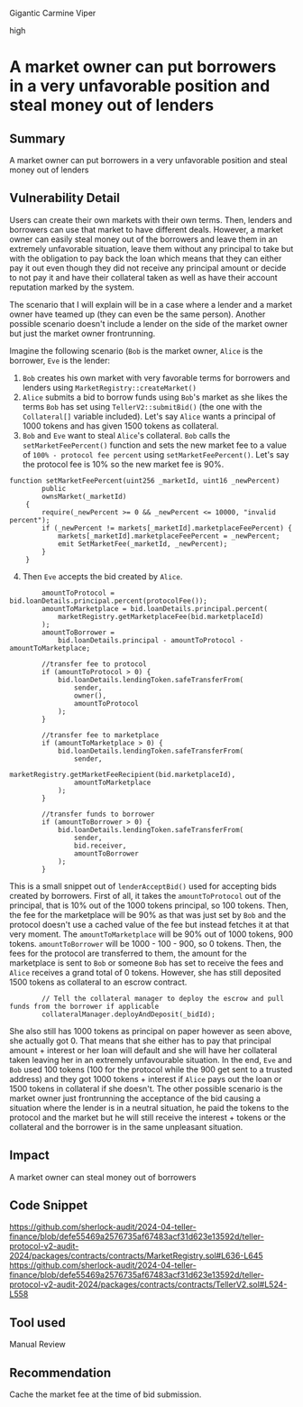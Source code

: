 Gigantic Carmine Viper

high

# A market owner can put borrowers in a very unfavorable position and steal money out of lenders

## Summary
A market owner can put borrowers in a very unfavorable position and steal money out of lenders
## Vulnerability Detail
Users can create their own markets with their own terms. Then, lenders and borrowers can use that market to have different deals. However, a market owner can easily steal money out of the borrowers and leave them in an extremely unfavorable situation, leave them without any principal to take but with the obligation to pay back the loan which means that they can either pay it out even though they did not receive any principal amount or decide to not pay it and have their collateral taken as well as have their account reputation marked by the system.

The scenario that I will explain will be in a case where a lender and a market owner have teamed up (they can even be the same person). Another possible scenario doesn't include a lender on the side of the market owner but just the market owner frontrunning.

Imagine the following scenario (`Bob` is the market owner, `Alice` is the borrower, `Eve` is the lender:
1. `Bob` creates his own market with very favorable terms for borrowers and lenders using `MarketRegistry::createMarket()`
2. `Alice` submits a bid to borrow funds using `Bob`'s market as she likes the terms `Bob` has set using `TellerV2::submitBid()` (the one with the `Collateral[]` variable included). Let's say `Alice` wants a principal of 1000 tokens and has given 1500 tokens as collateral.
3. `Bob` and `Eve` want to steal `Alice`'s collateral. `Bob` calls the `setMarketFeePercent()` function and sets the new market fee to a value of `100% - protocol fee percent` using `setMarketFeePercent()`. Let's say the protocol fee is 10% so the new market fee is 90%.
```solidity
function setMarketFeePercent(uint256 _marketId, uint16 _newPercent)
        public
        ownsMarket(_marketId)
    {
        require(_newPercent >= 0 && _newPercent <= 10000, "invalid percent");
        if (_newPercent != markets[_marketId].marketplaceFeePercent) {
            markets[_marketId].marketplaceFeePercent = _newPercent;
            emit SetMarketFee(_marketId, _newPercent);
        }
    }
```
4. Then `Eve` accepts the bid created by `Alice`.
```solidity
        amountToProtocol = bid.loanDetails.principal.percent(protocolFee());
        amountToMarketplace = bid.loanDetails.principal.percent(
            marketRegistry.getMarketplaceFee(bid.marketplaceId)
        );
        amountToBorrower =
            bid.loanDetails.principal - amountToProtocol - amountToMarketplace;

        //transfer fee to protocol
        if (amountToProtocol > 0) {
            bid.loanDetails.lendingToken.safeTransferFrom(
                sender,
                owner(),
                amountToProtocol
            );
        }

        //transfer fee to marketplace
        if (amountToMarketplace > 0) {
            bid.loanDetails.lendingToken.safeTransferFrom(
                sender,
                marketRegistry.getMarketFeeRecipient(bid.marketplaceId),
                amountToMarketplace
            );
        }

        //transfer funds to borrower
        if (amountToBorrower > 0) {
            bid.loanDetails.lendingToken.safeTransferFrom(
                sender,
                bid.receiver,
                amountToBorrower
            );
        }
```
This is a small snippet out of `lenderAcceptBid()` used for accepting bids created by borrowers. First of all, it takes the `amountToProtocol` out of the principal, that is 10% out of the 1000 tokens principal, so 100 tokens. Then, the fee for the marketplace will be 90% as that was just set by `Bob` and the protocol doesn't use a cached value of the fee but instead fetches it at that very moment. The `amountToMarketplace` will be 90% out of 1000 tokens, 900 tokens. `amountToBorrower` will be 1000 - 100 - 900, so 0 tokens. Then, the fees for the protocol are transferred to them, the amount for the marketplace is sent to `Bob` or someone `Bob` has set to receive the fees and `Alice` receives a grand total of 0 tokens. However, she has still deposited 1500 tokens as collateral to an escrow contract.
```solidity
        // Tell the collateral manager to deploy the escrow and pull funds from the borrower if applicable
        collateralManager.deployAndDeposit(_bidId);
```
She also still has 1000 tokens as principal on paper however as seen above, she actually got 0. That means that she either has to pay that principal amount + interest or her loan will default and she will have her collateral taken leaving her in an extremely unfavourable situation. In the end, `Eve` and `Bob` used 100 tokens (100 for the protocol while the 900 get sent to a trusted address) and they got 1000 tokens + interest if `Alice` pays out the loan or 1500 tokens in collateral if she doesn't. The other possible scenario is the market owner just frontrunning the acceptance of the bid causing a situation where the lender is in a neutral situation, he paid the tokens to the protocol and the market but he will still receive the interest + tokens or the collateral and the borrower is in the same unpleasant situation.
## Impact
A market owner can steal money out of borrowers
## Code Snippet
https://github.com/sherlock-audit/2024-04-teller-finance/blob/defe55469a2576735af67483acf31d623e13592d/teller-protocol-v2-audit-2024/packages/contracts/contracts/MarketRegistry.sol#L636-L645
https://github.com/sherlock-audit/2024-04-teller-finance/blob/defe55469a2576735af67483acf31d623e13592d/teller-protocol-v2-audit-2024/packages/contracts/contracts/TellerV2.sol#L524-L558
## Tool used

Manual Review

## Recommendation
Cache the market fee at the time of bid submission.